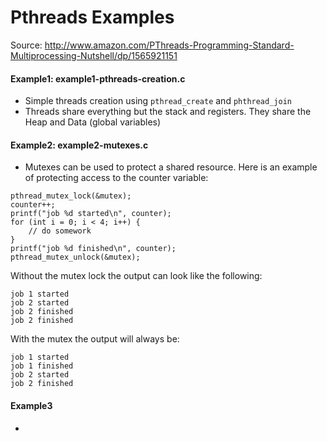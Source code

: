 Pthreads Examples
==============
Source: http://www.amazon.com/PThreads-Programming-Standard-Multiprocessing-Nutshell/dp/1565921151

#### Example1: example1-pthreads-creation.c ####
* Simple threads creation using ```pthread_create``` and ```phthread_join```
* Threads share everything but the stack and registers. They share the Heap and Data (global variables)

#### Example2: example2-mutexes.c ####
* Mutexes can be used to protect a shared resource. Here is an example of protecting access to the counter variable:

``` 
pthread_mutex_lock(&mutex);
counter++;
printf("job %d started\n", counter);
for (int i = 0; i < 4; i++) {
    // do somework
}
printf("job %d finished\n", counter);
pthread_mutex_unlock(&mutex);
```

Without the mutex lock the output can look like the following:
```
job 1 started
job 2 started
job 2 finished
job 2 finished
```

With the mutex the output will always be: 
```
job 1 started
job 1 finished
job 2 started
job 2 finished
```

#### Example3 ####
* 
